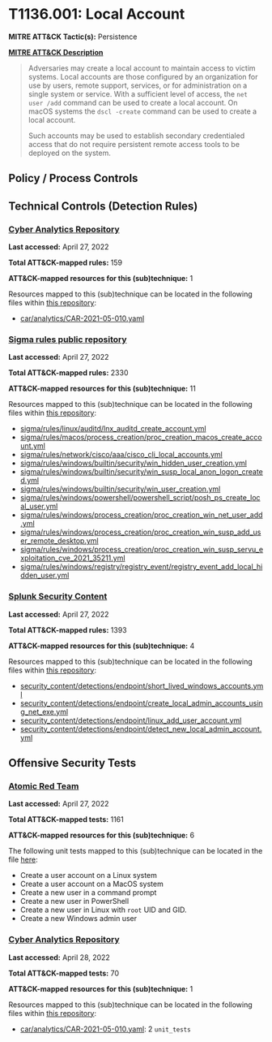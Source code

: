 # T1136.001: Local Account
**MITRE ATT&CK Tactic(s):** Persistence

**[MITRE ATT&CK Description](https://attack.mitre.org/techniques/T1136/001)**
<blockquote>Adversaries may create a local account to maintain access to victim systems. Local accounts are those configured by an organization for use by users, remote support, services, or for administration on a single system or service. With a sufficient level of access, the <code>net user /add</code> command can be used to create a local account. On macOS systems the <code>dscl -create</code> command can be used to create a local account.

Such accounts may be used to establish secondary credentialed access that do not require persistent remote access tools to be deployed on the system.</blockquote>

## Policy / Process Controls
## Technical Controls (Detection Rules)
### [Cyber Analytics Repository](https://car.mitre.org)
**Last accessed:** April 27, 2022

**Total ATT&CK-mapped rules:** 159

**ATT&CK-mapped resources for this (sub)technique:** 1

Resources mapped to this (sub)technique can be located in the following files within [this repository](https://github.com/mitre-attack/car/blob/master/analytics):

* [car/analytics/CAR-2021-05-010.yaml](https://github.com/mitre-attack/car/blob/master/analytics/CAR-2021-05-010.yaml)

### [Sigma rules public repository](https://github.com/SigmaHQ/sigma)
**Last accessed:** April 27, 2022

**Total ATT&CK-mapped rules:** 2330

**ATT&CK-mapped resources for this (sub)technique:** 11

Resources mapped to this (sub)technique can be located in the following files within [this repository](https://github.com/SigmaHQ/sigma/tree/master/rules):

* [sigma/rules/linux/auditd/lnx_auditd_create_account.yml](https://github.com/SigmaHQ/sigma/blob/master/rules/linux/auditd/lnx_auditd_create_account.yml)
* [sigma/rules/macos/process_creation/proc_creation_macos_create_account.yml](https://github.com/SigmaHQ/sigma/blob/master/rules/macos/process_creation/proc_creation_macos_create_account.yml)
* [sigma/rules/network/cisco/aaa/cisco_cli_local_accounts.yml](https://github.com/SigmaHQ/sigma/blob/master/rules/network/cisco/aaa/cisco_cli_local_accounts.yml)
* [sigma/rules/windows/builtin/security/win_hidden_user_creation.yml](https://github.com/SigmaHQ/sigma/blob/master/rules/windows/builtin/security/win_hidden_user_creation.yml)
* [sigma/rules/windows/builtin/security/win_susp_local_anon_logon_created.yml](https://github.com/SigmaHQ/sigma/blob/master/rules/windows/builtin/security/win_susp_local_anon_logon_created.yml)
* [sigma/rules/windows/builtin/security/win_user_creation.yml](https://github.com/SigmaHQ/sigma/blob/master/rules/windows/builtin/security/win_user_creation.yml)
* [sigma/rules/windows/powershell/powershell_script/posh_ps_create_local_user.yml](https://github.com/SigmaHQ/sigma/blob/master/rules/windows/powershell/powershell_script/posh_ps_create_local_user.yml)
* [sigma/rules/windows/process_creation/proc_creation_win_net_user_add.yml](https://github.com/SigmaHQ/sigma/blob/master/rules/windows/process_creation/proc_creation_win_net_user_add.yml)
* [sigma/rules/windows/process_creation/proc_creation_win_susp_add_user_remote_desktop.yml](https://github.com/SigmaHQ/sigma/blob/master/rules/windows/process_creation/proc_creation_win_susp_add_user_remote_desktop.yml)
* [sigma/rules/windows/process_creation/proc_creation_win_susp_servu_exploitation_cve_2021_35211.yml](https://github.com/SigmaHQ/sigma/blob/master/rules/windows/process_creation/proc_creation_win_susp_servu_exploitation_cve_2021_35211.yml)
* [sigma/rules/windows/registry/registry_event/registry_event_add_local_hidden_user.yml](https://github.com/SigmaHQ/sigma/blob/master/rules/windows/registry/registry_event/registry_event_add_local_hidden_user.yml)

### [Splunk Security Content](https://github.com/splunk/security_content)
**Last accessed:** April 27, 2022

**Total ATT&CK-mapped rules:** 1393

**ATT&CK-mapped resources for this (sub)technique:** 4

Resources mapped to this (sub)technique can be located in the following files within [this repository](https://github.com/splunk/security_content/tree/develop/detections):

* [security_content/detections/endpoint/short_lived_windows_accounts.yml](https://github.com/splunk/security_content/blob/develop/detections/endpoint/short_lived_windows_accounts.yml)
* [security_content/detections/endpoint/create_local_admin_accounts_using_net_exe.yml](https://github.com/splunk/security_content/blob/develop/detections/endpoint/create_local_admin_accounts_using_net_exe.yml)
* [security_content/detections/endpoint/linux_add_user_account.yml](https://github.com/splunk/security_content/blob/develop/detections/endpoint/linux_add_user_account.yml)
* [security_content/detections/endpoint/detect_new_local_admin_account.yml](https://github.com/splunk/security_content/blob/develop/detections/endpoint/detect_new_local_admin_account.yml)


## Offensive Security Tests
### [Atomic Red Team](https://github.com/redcanaryco/atomic-red-team)
**Last accessed:** April 27, 2022

**Total ATT&CK-mapped tests:** 1161

**ATT&CK-mapped resources for this (sub)technique:** 6

The following unit tests mapped to this (sub)technique can be located in the file [here](https://github.com/redcanaryco/atomic-red-team/tree/master/atomics/T1136.001/T1136.001.yaml):

* Create a user account on a Linux system
* Create a user account on a MacOS system
* Create a new user in a command prompt
* Create a new user in PowerShell
* Create a new user in Linux with `root` UID and GID.
* Create a new Windows admin user

### [Cyber Analytics Repository](https://car.mitre.org)
**Last accessed:** April 28, 2022

**Total ATT&CK-mapped tests:** 70

**ATT&CK-mapped resources for this (sub)technique:** 1

Resources mapped to this (sub)technique can be located in the following files within [this repository](https://github.com/mitre-attack/car/blob/master/analytics):

* [car/analytics/CAR-2021-05-010.yaml](https://github.com/mitre-attack/car/blob/master/analytics/CAR-2021-05-010.yaml): 2 <code>unit_tests</code>

